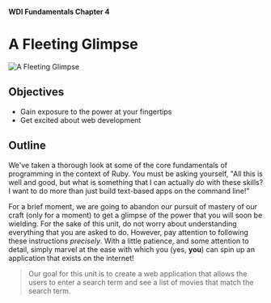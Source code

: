 **WDI Fundamentals Chapter 4**

# A Fleeting Glimpse
![A Fleeting Glimpse](../images/icon_time_machine.png "A Fleeting Glimpse")


## Objectives

* Gain exposure to the power at your fingertips
* Get excited about web development

## Outline

We've taken a thorough look at some of the core fundamentals of programming in
the context of Ruby. You must be asking yourself, "All this is well and good,
but what is something that I can actually _do_ with these skills? I want to do more than just build text-based apps on the command line!"

For a brief moment, we are going to abandon our pursuit of mastery of our craft
(only for a moment) to get a glimpse of the power that you will soon be wielding. For the sake of this unit, do not worry about
understanding everything that you are asked to do. However, pay attention to
following these instructions _precisely_. With a little patience, and some
attention to detail, simply marvel at the ease with which you (yes, **you**) can
spin up an application that exists on the internet!

> Our goal for this unit is to create a web application that allows the users to
> enter a search term and see a list of movies that match the search term.
